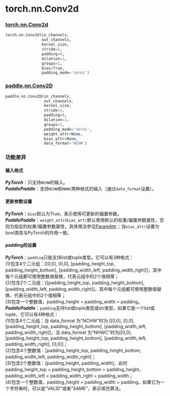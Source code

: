 # torch.nn.Conv2d
### [torch.nn.Conv2d](https://pytorch.org/docs/stable/generated/torch.nn.Conv2d.html?highlight=conv2d#torch.nn.Conv2d)

```python
torch.nn.Conv2d(in_channels,
                out_channels,
                kernel_size,
                stride=1,
                padding=0,
                dilation=1,
                groups=1,
                bias=True,
                padding_mode='zeros')
```

### [paddle.nn.Conv2D](https://www.paddlepaddle.org.cn/documentation/docs/zh/api/paddle/nn/layer/conv/Conv2D_cn.html#conv2d)

```python
paddle.nn.Conv2D(in_channels,
                 out_channels,
                 kernel_size,
                 stride=1,
                 padding=0,
                 dilation=1,
                 groups=1,
                 padding_mode='zeros',
                 weight_attr=None,
                 bias_attr=None,
                 data_format='NCHW')
```

### 功能差异

#### 输入格式
***PyTorch***：只支持`NCHW`的输入。  
***PaddlePaddle***：支持`NCHW`和`NHWC`两种格式的输入（通过`data_format`设置）。

#### 更新参数设置
***PyTorch***：`bias`默认为True，表示使用可更新的偏置参数。  
***PaddlePaddle***：`weight_attr`/`bias_attr`默认使用默认的权重/偏置参数属性，否则为指定的权重/偏置参数属性，具体用法参见[ParamAttr](https://www.paddlepaddle.org.cn/documentation/docs/zh/api/paddle/fluid/param_attr/ParamAttr_cn.html#cn-api-fluid-paramattr)；当`bias_attr`设置为bool类型与PyTorch的作用一致。  

#### padding的设置
***PyTorch***：`padding`只能支持list或tuple类型。它可以有3种格式：  
(1)包含4个二元组：\[\[0,0\], \[0,0\], \[padding_height_top, padding_height_bottom\], \[padding_width_left, padding_width_right\]\]，其中每个元组都可使用整数值替换，代表元组中的2个值相等；  
(2)包含2个二元组：\[\[padding_height_top, padding_height_bottom\], \[padding_width_left, padding_width_right\]\]，其中每个元组都可使用整数值替换，代表元组中的2个值相等；  
(3)包含一个整数值，padding_height = padding_width = padding。  
***PaddlePaddle***：`padding`支持list或tuple类型或str类型。如果它是一个list或tuple，它可以有4种格式：  
(1)包含4个二元组：当 data_format 为"NCHW"时为 \[\[0,0\], \[0,0\], \[padding_height_top, padding_height_bottom\], \[padding_width_left, padding_width_right\]\]，当 data_format 为"NHWC"时为\[\[0,0\], \[padding_height_top, padding_height_bottom\], \[padding_width_left, padding_width_right\], \[0,0\]\]；  
(2)包含4个整数值：\[padding_height_top, padding_height_bottom, padding_width_left, padding_width_right\]；  
(3)包含2个整数值：\[padding_height, padding_width\]，此时padding_height_top = padding_height_bottom = padding_height， padding_width_left = padding_width_right = padding_width；  
(4)包含一个整数值，padding_height = padding_width = padding。如果它为一个字符串时，可以是"VALID"或者"SAME"，表示填充算法。
